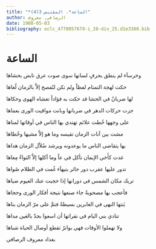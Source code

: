 ```yaml
---
title: "*الساعة*. المقتبس 3(4)"
author: الرصافي, معروف
date: 1908-05-03
bibliography: oclc_4770057679-i_28-div_25.d1e3388.bib
---
```




#  الساعة 


 وخرساَء لم ينطق بحرفٍ لسانها   سوى صوت عرق نابض بحشاها  

 حكت لهجة التمتام لفظاً ولم تكن   لتُفصح إلاَّ بالزمان لُغاها  

 لها ضربانٌ في الحشا قد حكت به   فؤاداً تغشاه الهوى وحكاها  

 جزت حركات الدهر في ضربانها   وبانت مواقيت الورى بعماها  

 على وجهها خُطت علائم تهتدي   بها الناس في أوقاتها لمناها  

 مشت بين آنات الزمان تقيسه   وما هو إلاَّ مشيها وخُطاها  

 بها يتقاضى الناس ما يوعدونه   ويرشد ضُلاّل الزمان هداها  

 غدت كأَخي الإيمان تأكل في عاً   وما أكلها إلاَّ التواءٌ مِعاها  

 تدور عليها عقرب دور حائر   بتيهاَء غُمت في الظلام صُواها  

 تريك مكان الشمس في دورانها   إذا حجبت عنك الغيوم ضياها  

 فأعجب بها مصحوبةً جاء صنعها   نتيجة أفكار الورى وحجاها  

 بَنتها النهى في الغابرين بسيطةً   فتمَّ على مرّ الزمان بناها  

 تنادي بني اليام في نقراتها   أن اسعوا بجدّ بالغين مداها  

 ولا تهملوا الأوقات فهي بواترٌ   تقطع أوصال الحياة شباها  

 بغداد  معروف  الرصافي 
